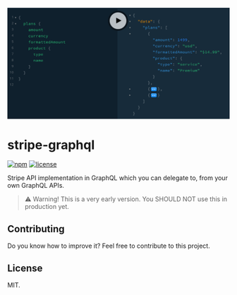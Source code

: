 ![Preview](./preview.png)

# stripe-graphql

[![npm](https://img.shields.io/npm/v/stripe-graphql.svg)]()
[![license](https://img.shields.io/github/license/jferrettiboke/stripe-graphql.svg)]()

Stripe API implementation in GraphQL which you can delegate to, from your own GraphQL APIs.

> ⚠️ Warning! This is a very early version. You SHOULD NOT use this in production yet.

## Contributing

Do you know how to improve it? Feel free to contribute to this project.

## License

MIT.
